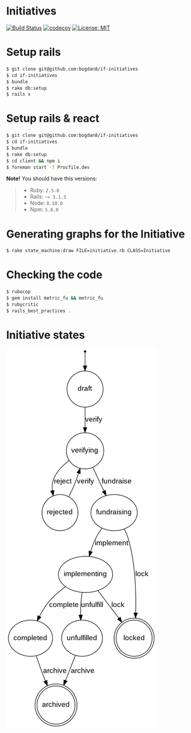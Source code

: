 # Initiatives

[![Build Status](https://travis-ci.com/bogdan8/if-initiatives.svg?branch=develop)](https://travis-ci.com/bogdan8/if-initiatives)
[![codecov](https://codecov.io/gh/bogdan8/if-initiatives/branch/develop/graph/badge.svg)](https://codecov.io/gh/bogdan8/if-initiatives)
[![License: MIT](https://img.shields.io/badge/License-MIT-yellow.svg)](https://opensource.org/licenses/MIT)

# Setup rails
```sh
$ git clone git@github.com:bogdan8/if-initiatives
$ cd if-initiatives
$ bundle
$ rake db:setup
$ rails s
```

# Setup rails & react
```sh
$ git clone git@github.com:bogdan8/if-initiatives
$ cd if-initiatives
$ bundle
$ rake db:setup
$ cd client && npm i
$ foreman start -f Procfile.dev
```

**Note!** You should have this versions:
> -  Ruby: `2.5.0`
> -  Rails: `~> 5.1.5`
> -  Node: `8.10.0`
> -  Npm: `5.8.0`

# Generating graphs for the Initiative
```sh
$ rake state_machine:draw FILE=initiative.rb CLASS=Initiative
```

# Checking the code
```sh
$ rubocop
$ gem install metric_fu && metric_fu
$ rubycritic
$ rails_best_practices .
```

# Initiative states
![img](https://github.com/bogdan8/if-initiatives/blob/develop/Initiative_state.png)
